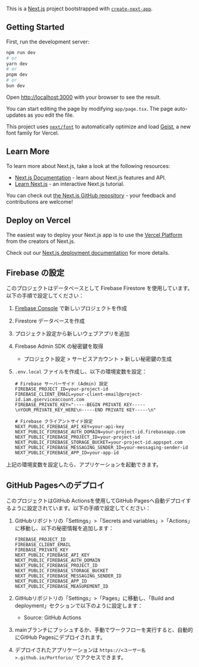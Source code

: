 This is a [Next.js](https://nextjs.org) project bootstrapped with [`create-next-app`](https://nextjs.org/docs/app/api-reference/cli/create-next-app).

## Getting Started

First, run the development server:

```bash
npm run dev
# or
yarn dev
# or
pnpm dev
# or
bun dev
```

Open [http://localhost:3000](http://localhost:3000) with your browser to see the result.

You can start editing the page by modifying `app/page.tsx`. The page auto-updates as you edit the file.

This project uses [`next/font`](https://nextjs.org/docs/app/building-your-application/optimizing/fonts) to automatically optimize and load [Geist](https://vercel.com/font), a new font family for Vercel.

## Learn More

To learn more about Next.js, take a look at the following resources:

- [Next.js Documentation](https://nextjs.org/docs) - learn about Next.js features and API.
- [Learn Next.js](https://nextjs.org/learn) - an interactive Next.js tutorial.

You can check out [the Next.js GitHub repository](https://github.com/vercel/next.js) - your feedback and contributions are welcome!

## Deploy on Vercel

The easiest way to deploy your Next.js app is to use the [Vercel Platform](https://vercel.com/new?utm_medium=default-template&filter=next.js&utm_source=create-next-app&utm_campaign=create-next-app-readme) from the creators of Next.js.

Check out our [Next.js deployment documentation](https://nextjs.org/docs/app/building-your-application/deploying) for more details.

## Firebase の設定

このプロジェクトはデータベースとして Firebase Firestore を使用しています。以下の手順で設定してください：

1. [Firebase Console](https://console.firebase.google.com/) で新しいプロジェクトを作成

2. Firestore データベースを作成

3. プロジェクト設定から新しいウェブアプリを追加

4. Firebase Admin SDK の秘密鍵を取得

   - プロジェクト設定 > サービスアカウント > 新しい秘密鍵の生成

5. `.env.local` ファイルを作成し、以下の環境変数を設定：

   ```
   # Firebase サーバーサイド (Admin) 設定
   FIREBASE_PROJECT_ID=your-project-id
   FIREBASE_CLIENT_EMAIL=your-client-email@project-id.iam.gserviceaccount.com
   FIREBASE_PRIVATE_KEY="-----BEGIN PRIVATE KEY-----\nYOUR_PRIVATE_KEY_HERE\n-----END PRIVATE KEY-----\n"

   # Firebase クライアントサイド設定
   NEXT_PUBLIC_FIREBASE_API_KEY=your-api-key
   NEXT_PUBLIC_FIREBASE_AUTH_DOMAIN=your-project-id.firebaseapp.com
   NEXT_PUBLIC_FIREBASE_PROJECT_ID=your-project-id
   NEXT_PUBLIC_FIREBASE_STORAGE_BUCKET=your-project-id.appspot.com
   NEXT_PUBLIC_FIREBASE_MESSAGING_SENDER_ID=your-messaging-sender-id
   NEXT_PUBLIC_FIREBASE_APP_ID=your-app-id
   ```

上記の環境変数を設定したら、アプリケーションを起動できます。

## GitHub Pagesへのデプロイ

このプロジェクトはGitHub Actionsを使用してGitHub Pagesへ自動デプロイするように設定されています。以下の手順で設定してください：

1. GitHubリポジトリの「Settings」>「Secrets and variables」>「Actions」に移動し、以下の秘密情報を追加します：

   ```
   FIREBASE_PROJECT_ID
   FIREBASE_CLIENT_EMAIL
   FIREBASE_PRIVATE_KEY
   NEXT_PUBLIC_FIREBASE_API_KEY
   NEXT_PUBLIC_FIREBASE_AUTH_DOMAIN
   NEXT_PUBLIC_FIREBASE_PROJECT_ID
   NEXT_PUBLIC_FIREBASE_STORAGE_BUCKET
   NEXT_PUBLIC_FIREBASE_MESSAGING_SENDER_ID
   NEXT_PUBLIC_FIREBASE_APP_ID
   NEXT_PUBLIC_FIREBASE_MEASUREMENT_ID
   ```

2. GitHubリポジトリの「Settings」>「Pages」に移動し、「Build and deployment」セクションで以下のように設定します：

   - Source: GitHub Actions

3. mainブランチにプッシュするか、手動でワークフローを実行すると、自動的にGitHub Pagesにデプロイされます。

4. デプロイされたアプリケーションは `https://<ユーザー名>.github.io/Portforio/` でアクセスできます。
